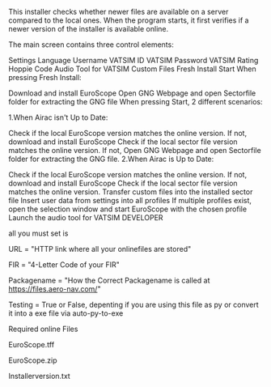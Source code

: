 This installer checks whether newer files are available on a server compared to the local ones.
When the program starts, it first verifies if a newer version of the installer is available online.

The main screen contains three control elements:

Settings
Language
Username
VATSIM ID
VATSIM Password
VATSIM Rating
Hoppie Code
Audio Tool for VATSIM
Custom Files
Fresh Install
Start
When pressing Fresh Install:

Download and install EuroScope
Open GNG Webpage and open Sectorfile folder for extracting the GNG file
When pressing Start, 2 different scenarios:

1.When Airac isn't Up to Date:

Check if the local EuroScope version matches the online version. If not, download and install EuroScope
Check if the local sector file version matches the online version. If not, Open GNG Webpage and open Sectorfile folder for extracting the GNG file.
2.When Airac is Up to Date:

Check if the local EuroScope version matches the online version. If not, download and install EuroScope
Check if the local sector file version matches the online version.
Transfer custom files into the installed sector file
Insert user data from settings into all profiles
If multiple profiles exist, open the selection window and start EuroScope with the chosen profile
Launch the audio tool for VATSIM
DEVELOPER

all you must set is

URL = "HTTP link where all your onlinefiles are stored"

FIR = "4-Letter Code of your FIR"

Packagename = "How the Correct Packagename is called at https://files.aero-nav.com/"

Testing = True or False, depenting if you are using this file as py or convert it into a exe file via auto-py-to-exe




Required online Files

EuroScope.tff

EuroScope.zip

Installerversion.txt
